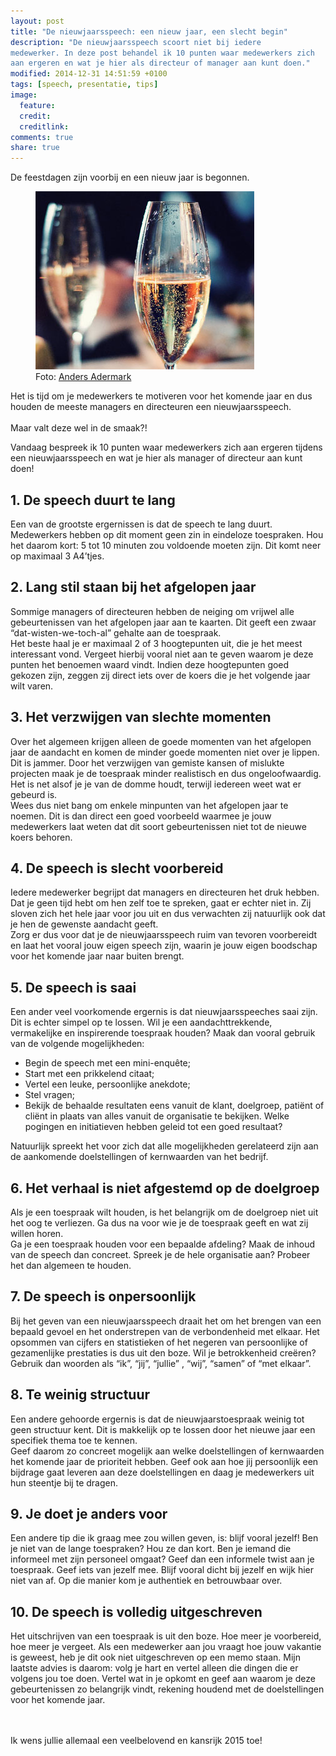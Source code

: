 ```yaml
---
layout: post
title: "De nieuwjaarsspeech: een nieuw jaar, een slecht begin"
description: "De nieuwjaarsspeech scoort niet bij iedere
medewerker. In deze post behandel ik 10 punten waar medewerkers zich
aan ergeren en wat je hier als directeur of manager aan kunt doen."
modified: 2014-12-31 14:51:59 +0100
tags: [speech, presentatie, tips]
image:
  feature: 
  credit: 
  creditlink: 
comments: true
share: true
---
```


De feestdagen zijn voorbij en een nieuw jaar is begonnen. 

<figure class="floatright">
<img src="/images/champagne.jpg" alt="Twee glazen champagne: een toost
op het nieuwe jaar!">
<figcaption>Foto: <a href="http://bit.ly/1K1jLy2">Anders Adermark</a></figcaption>
</figure>

Het is tijd om je medewerkers te motiveren voor het komende jaar en dus houden de meeste
managers en directeuren een nieuwjaarsspeech.<br>
<br>
Maar valt deze wel in de smaak?!

Vandaag bespreek ik 10 punten waar medewerkers zich aan ergeren tijdens een nieuwjaarsspeech en wat je hier als manager of directeur aan kunt doen!

<h2>1. De speech duurt te lang</h2>
Een van de grootste ergernissen is dat de speech te lang
duurt. Medewerkers hebben op dit moment geen zin in eindeloze
toespraken. Hou het daarom kort: 5 tot 10 minuten zou voldoende moeten zijn. Dit komt neer op maximaal 3 A4’tjes. 

<h2>2. Lang stil staan bij het afgelopen jaar</h2>
Sommige managers of directeuren hebben de neiging om vrijwel alle gebeurtenissen van het afgelopen jaar aan te kaarten. Dit geeft een zwaar “dat-wisten-we-toch-al” gehalte aan de toespraak.<br>
Het beste haal je er maximaal 2 of 3 hoogtepunten uit, die je het meest interessant vond. Vergeet hierbij vooral niet aan te geven waarom je deze punten het benoemen waard vindt. Indien deze hoogtepunten goed gekozen zijn, zeggen zij direct iets over de koers die je het volgende jaar wilt varen.

<h2>3. Het verzwijgen van slechte momenten</h2>
Over het algemeen krijgen alleen de goede momenten van het afgelopen jaar de aandacht en komen de minder goede momenten niet over je lippen. Dit is jammer. Door het verzwijgen van gemiste kansen of mislukte projecten maak je de toespraak minder realistisch en dus ongeloofwaardig. Het is net alsof je je van de domme houdt, terwijl iedereen weet wat er gebeurd is.<br>
Wees dus niet bang om enkele minpunten van het afgelopen jaar te noemen. Dit is dan direct een goed voorbeeld waarmee je jouw medewerkers laat weten dat dit soort gebeurtenissen niet tot de nieuwe koers behoren.

<h2>4. De speech is slecht voorbereid</h2>
Iedere medewerker begrijpt dat managers en directeuren het druk hebben. Dat je geen tijd hebt om hen zelf toe te spreken, gaat er echter niet in. Zij sloven zich het hele jaar voor jou uit en dus verwachten zij natuurlijk ook dat je hen de gewenste aandacht geeft.<br>
Zorg er dus voor dat je de nieuwjaarsspeech ruim van tevoren voorbereidt en laat het vooral jouw eigen speech zijn, waarin je jouw eigen boodschap voor het komende jaar naar buiten brengt. 
 
<h2>5. De speech is saai</h2>
Een ander veel voorkomende ergernis is dat nieuwjaarsspeeches saai zijn.<br>
Dit is echter simpel op te lossen. Wil je een aandachttrekkende, vermakelijke en inspirerende toespraak houden? Maak dan vooral gebruik van de volgende mogelijkheden:
<ul>
<li>Begin de speech met een mini-enquête;</li>
<li>Start met een prikkelend citaat;</li>
<li>Vertel een leuke, persoonlijke anekdote;</li>
<li>Stel vragen;</li>
<li>Bekijk de behaalde resultaten eens vanuit de klant, doelgroep, patiënt
of cliënt in plaats van alles vanuit de organisatie te bekijken. Welke pogingen en initiatieven hebben geleid tot een goed
resultaat?</li>
</ul>
Natuurlijk spreekt het voor zich dat alle mogelijkheden gerelateerd zijn aan de aankomende doelstellingen of kernwaarden van het bedrijf. 

<h2>6. Het verhaal is niet afgestemd op de doelgroep</h2>
Als je een toespraak wilt houden, is het belangrijk om de doelgroep niet uit het oog te verliezen. Ga dus na voor wie je de toespraak geeft en wat zij willen horen.<br>
Ga je een toespraak houden voor een bepaalde afdeling? Maak de inhoud van de speech dan concreet. Spreek je de hele organisatie aan? Probeer het dan algemeen te houden. 

<h2>7. De speech is onpersoonlijk</h2>
Bij het geven van een nieuwjaarsspeech draait het om het brengen van een bepaald gevoel en het onderstrepen van de verbondenheid met elkaar. Het opsommen van cijfers en statistieken of het negeren van persoonlijke of gezamenlijke prestaties is dus uit den boze. Wil je betrokkenheid creëren? Gebruik dan woorden als “ik”, “jij”, “jullie” , “wij”, “samen” of “met elkaar”. 

<h2>8. Te weinig structuur</h2>
Een andere gehoorde ergernis is dat de nieuwjaarstoespraak weinig tot geen structuur kent. Dit is makkelijk op te lossen door het nieuwe jaar een specifiek thema toe te kennen.<br>
Geef daarom zo concreet mogelijk aan welke doelstellingen of kernwaarden het komende jaar de prioriteit hebben. Geef ook aan hoe jij persoonlijk een bijdrage gaat leveren aan deze doelstellingen en daag je medewerkers uit hun steentje bij te dragen. 

<h2>9. Je doet je anders voor</h2>
Een andere tip die ik graag mee zou willen geven, is: blijf vooral jezelf! Ben je niet van de lange toespraken? Hou ze dan kort. Ben je iemand die informeel met zijn personeel omgaat? Geef dan een informele twist aan je toespraak. Geef iets van jezelf mee. Blijf vooral dicht bij jezelf en wijk hier niet van af. Op die manier kom je authentiek en betrouwbaar over. 

<h2>10. De speech is volledig  uitgeschreven</h2>
Het uitschrijven van een toespraak is uit den boze. Hoe meer je voorbereid, hoe meer je vergeet. Als een medewerker aan jou vraagt hoe jouw vakantie is geweest, heb je dit ook niet uitgeschreven op een memo staan. Mijn laatste advies is daarom: volg je hart en vertel alleen die dingen die er volgens jou toe doen. Vertel wat in je opkomt en geef aan waarom je deze gebeurtenissen zo belangrijk vindt, rekening houdend met de doelstellingen voor het komende jaar.

<br><br>
Ik wens jullie allemaal een veelbelovend en kansrijk 2015 toe!

